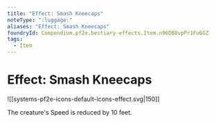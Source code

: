 ```yaml
---
title: "Effect: Smash Kneecaps"
noteType: ":luggage:"
aliases: "Effect: Smash Kneecaps"
foundryId: Compendium.pf2e.bestiary-effects.Item.n96DB8vpPr1Fu6GZ
tags:
  - Item
---
```


# Effect: Smash Kneecaps
![[systems-pf2e-icons-default-icons-effect.svg|150]]

The creature's Speed is reduced by 10 feet.
